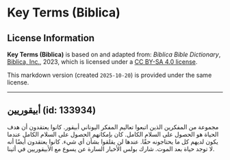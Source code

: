 # Key Terms (Biblica)

## License Information

**Key Terms (Biblica)** is based on and adapted from: _Biblica Bible Dictionary_, [Biblica, Inc.](https://www.biblica.com/), 2023, which is licensed under a [CC BY-SA 4.0 license](https://creativecommons.org/licenses/by-sa/4.0/legalcode.en).

This markdown version (created `2025-10-20`) is provided under the same license.



--------------------------------

## أبيقوريين (id: 133934)

مجموعة من المفكرين الذين اتبعوا تعاليم المفكر اليوناني أبيقور. كانوا يعتقدون أن هدف الحياة هو الحصول على السلام الكامل. كان بإمكانهم الحصول على السلام الكامل عندما يكون لديهم كل ما يحتاجونه حقًا. عندها لن يقلقوا بشأن أي شيء. كانوا يعتقدون أيضًا أنه لا توجد حياة بعد الموت. شارك بولس الأخبار السارة عن يسوع مع الأبيقوريين في أثينا.


